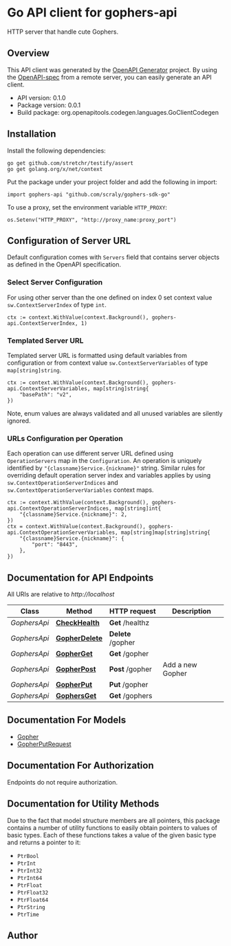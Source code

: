 # Go API client for gophers-api

HTTP server that handle cute Gophers.

## Overview
This API client was generated by the [OpenAPI Generator](https://openapi-generator.tech) project.  By using the [OpenAPI-spec](https://www.openapis.org/) from a remote server, you can easily generate an API client.

- API version: 0.1.0
- Package version: 0.0.1
- Build package: org.openapitools.codegen.languages.GoClientCodegen

## Installation

Install the following dependencies:

```shell
go get github.com/stretchr/testify/assert
go get golang.org/x/net/context
```

Put the package under your project folder and add the following in import:

```golang
import gophers-api "github.com/scraly/gophers-sdk-go"
```

To use a proxy, set the environment variable `HTTP_PROXY`:

```golang
os.Setenv("HTTP_PROXY", "http://proxy_name:proxy_port")
```

## Configuration of Server URL

Default configuration comes with `Servers` field that contains server objects as defined in the OpenAPI specification.

### Select Server Configuration

For using other server than the one defined on index 0 set context value `sw.ContextServerIndex` of type `int`.

```golang
ctx := context.WithValue(context.Background(), gophers-api.ContextServerIndex, 1)
```

### Templated Server URL

Templated server URL is formatted using default variables from configuration or from context value `sw.ContextServerVariables` of type `map[string]string`.

```golang
ctx := context.WithValue(context.Background(), gophers-api.ContextServerVariables, map[string]string{
	"basePath": "v2",
})
```

Note, enum values are always validated and all unused variables are silently ignored.

### URLs Configuration per Operation

Each operation can use different server URL defined using `OperationServers` map in the `Configuration`.
An operation is uniquely identified by `"{classname}Service.{nickname}"` string.
Similar rules for overriding default operation server index and variables applies by using `sw.ContextOperationServerIndices` and `sw.ContextOperationServerVariables` context maps.

```golang
ctx := context.WithValue(context.Background(), gophers-api.ContextOperationServerIndices, map[string]int{
	"{classname}Service.{nickname}": 2,
})
ctx = context.WithValue(context.Background(), gophers-api.ContextOperationServerVariables, map[string]map[string]string{
	"{classname}Service.{nickname}": {
		"port": "8443",
	},
})
```

## Documentation for API Endpoints

All URIs are relative to *http://localhost*

Class | Method | HTTP request | Description
------------ | ------------- | ------------- | -------------
*GophersApi* | [**CheckHealth**](docs/GophersApi.md#checkhealth) | **Get** /healthz | 
*GophersApi* | [**GopherDelete**](docs/GophersApi.md#gopherdelete) | **Delete** /gopher | 
*GophersApi* | [**GopherGet**](docs/GophersApi.md#gopherget) | **Get** /gopher | 
*GophersApi* | [**GopherPost**](docs/GophersApi.md#gopherpost) | **Post** /gopher | Add a new Gopher
*GophersApi* | [**GopherPut**](docs/GophersApi.md#gopherput) | **Put** /gopher | 
*GophersApi* | [**GophersGet**](docs/GophersApi.md#gophersget) | **Get** /gophers | 


## Documentation For Models

 - [Gopher](docs/Gopher.md)
 - [GopherPutRequest](docs/GopherPutRequest.md)


## Documentation For Authorization

Endpoints do not require authorization.


## Documentation for Utility Methods

Due to the fact that model structure members are all pointers, this package contains
a number of utility functions to easily obtain pointers to values of basic types.
Each of these functions takes a value of the given basic type and returns a pointer to it:

* `PtrBool`
* `PtrInt`
* `PtrInt32`
* `PtrInt64`
* `PtrFloat`
* `PtrFloat32`
* `PtrFloat64`
* `PtrString`
* `PtrTime`

## Author



